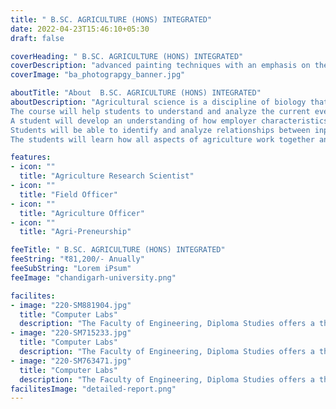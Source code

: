 ```yaml
---
title: " B.SC. AGRICULTURE (HONS) INTEGRATED"
date: 2022-04-23T15:46:10+05:30
draft: false

coverHeading: " B.SC. AGRICULTURE (HONS) INTEGRATED"
coverDescription: "advanced painting techniques with an emphasis on theme development"
coverImage: "ba_photograpgy_banner.jpg"

aboutTitle: "About  B.SC. AGRICULTURE (HONS) INTEGRATED"
aboutDescription: "Agricultural science is a discipline of biology that incorporates various natural, scientific, economic, and social aspects that are used in the practice and knowledge of agriculture. It is a vast and multidisciplinary field with limitless potential. The most recent concepts are used to educate students, increase agricultural output, manage products, and pave the path for future advancements.
The course will help students to understand and analyze the current events and issues in agriculture affecting the future of agriculture.
A student will develop an understanding of how employer characteristics and decision-making at various levels can enhance agricultural success.
Students will be able to identify and analyze relationships between inputs and outputs in their agricultural field to make effective and profitable choices.
The students will learn how all aspects of agriculture work together and how producers, marketers, and scientists apply them."

features:
- icon: ""
  title: "Agriculture Research Scientist"
- icon: ""
  title: "Field Officer"
- icon: ""
  title: "Agriculture Officer"
- icon: ""
  title: "Agri-Preneurship"

feeTitle: " B.SC. AGRICULTURE (HONS) INTEGRATED"
feeString: "₹81,200/- Anually"
feeSubString: "Lorem iPsum"
feeImage: "chandigarh-university.png"

facilites:
- image: "220-SM881904.jpg"
  title: "Computer Labs"
  description: "The Faculty of Engineering, Diploma Studies offers a three year diploma program in Aeronautical Engineering"
- image: "220-SM715233.jpg"
  title: "Computer Labs"
  description: "The Faculty of Engineering, Diploma Studies offers a three year diploma program in Aeronautical Engineering"
- image: "220-SM763471.jpg"
  title: "Computer Labs"
  description: "The Faculty of Engineering, Diploma Studies offers a three year diploma program in Aeronautical Engineering"
facilitesImage: "detailed-report.png"
---
```


